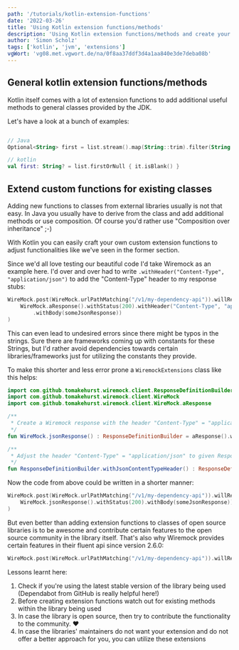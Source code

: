 ```yaml
---
path: '/tutorials/kotlin-extension-functions'
date: '2022-03-26'
title: 'Using Kotlin extension functions/methods'
description: 'Using Kotlin extension functions/methods and create your own custom ones'
author: 'Simon Scholz'
tags: ['kotlin', 'jvm', 'extensions']
vgWort: 'vg08.met.vgwort.de/na/0f8aa37ddf3d4a1aa840e3de7deba08b'
---
```


## General kotlin extension functions/methods

Kotlin itself comes with a lot of extension functions to add additional useful methods to general classes provided by the JDK.

Let's have a look at a bunch of examples:

```kotlin

// Java
Optional<String> first = list.stream().map(String::trim).filter(String::isEmpty).findFirst()

// kotlin
val first: String? = list.firstOrNull { it.isBlank() }

```

## Extend custom functions for existing classes

Adding new functions to classes from external libraries usually is not that easy.
In Java you usually have to derive from the class and add additional methods or use composition.
Of course you'd rather use "Composition over inheritance" ;-)

With Kotlin you can easily craft your own custom extension functions to adjust functionalities like we've seen in the former section.

Since we'd all love testing our beautiful code I'd take Wiremock as an example here.
I'd over and over had to write `.withHeader("Content-Type", "application/json")` to add the "Content-Type" header to my response stubs:

```kotlin
WireMock.post(WireMock.urlPathMatching("/v1/my-dependency-api")).willReturn(
    WireMock.aResponse().withStatus(200).withHeader("Content-Type", "application/json")
        .withBody(someJsonResponse))
)
```

This can even lead to undesired errors since there might be typos in the strings. Sure there are frameworks coming up with constants for these Strings, but I'd rather avoid dependencies towards certain libraries/frameworks just for utilizing the constants they provide.

To make this shorter and less error prone a `WiremockExtensions` class like this helps:

```kotlin
import com.github.tomakehurst.wiremock.client.ResponseDefinitionBuilder
import com.github.tomakehurst.wiremock.client.WireMock
import com.github.tomakehurst.wiremock.client.WireMock.aResponse

/**
 * Create a Wiremock response with the header "Content-Type" = "application/json"
 */
fun WireMock.jsonResponse() : ResponseDefinitionBuilder = aResponse().withHeader("Content-Type", "application/json")

/**
 * Adjust the header "Content-Type" = "application/json" to given ResponseDefinitionBuilder
 */
fun ResponseDefinitionBuilder.withJsonContentTypeHeader() : ResponseDefinitionBuilder = withHeader("Content-Type", "application/json")
```

Now the code from above could be written in a shorter manner:

```kotlin
WireMock.post(WireMock.urlPathMatching("/v1/my-dependency-api")).willReturn(
    WireMock.jsonResponse().withStatus(200).withBody(someJsonResponse))
)
```

But even better than adding extension functions to classes of open source libraries is to be awesome and contribute certain features to the open source community in the library itself.
That's also why Wiremock provides certain features in their fluent api since version 2.6.0:

```kotlin
WireMock.post(WireMock.urlPathMatching("/v1/my-dependency-api")).willReturn(WireMock.okJson(someJsonResponse)))
```

Lessons learnt here:

1. Check if you're using the latest stable version of the library being used (Dependabot from GitHub is really helpful here!)
2. Before creating extension functions watch out for existing methods within the library being used
3. In case the library is open source, then try to contribute the functionality to the community. ❤️
4. In case the libraries' maintainers do not want your extension and do not offer a better approach for you, you can utilize these extensions
